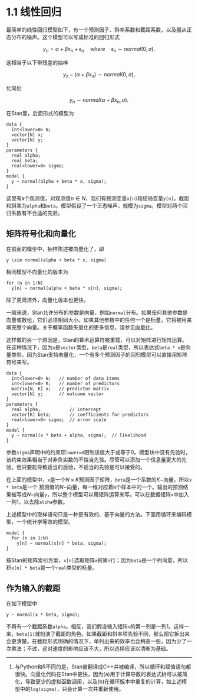 # 1.1 线性回归

最简单的线性回归模型如下，有一个预测因子、斜率系数和截距系数，以及服从正态分布的噪声。这个模型可以写成标准的回归形式

$$y_n = \alpha + \beta x_n + \epsilon_n \quad where \quad \epsilon_n \sim normal(0,\sigma).$$

这相当于以下带残差的抽样

$$y_n - (\alpha + \beta x_n) \sim normal(0,\sigma),$$

化简后

$$y_n \sim normal(\alpha + \beta x_n,\sigma).$$

在Stan里，后面形式的模型为

```
data {
  int<lower=0> N;
  vector[N] x;
  vector[N] y;
}
parameters {
  real alpha;
  real beta;
  real<lower=0> sigma;
}
model {
  y ~ normal(alpha + beta * x, sigma);
}
```

这里有`N`个观测值，对观测值$n \in N$，我们有预测变量`x[n]`和结局变量`y[n]`。截距和斜率为`alpha`和`beta`。模型假设了一个正态噪声，规模为`sigma`。模型对两个回归系数有不合适的先验。

## 矩阵符号化和向量化

在前面的模型中，抽样陈述被向量化了，即

```
y \sim normal(alpha + beta * x, sigma)
```

相同模型不向量化的版本为

```
for (n in 1:N)
  y[n] ~ normal(alpha + beta * x[n], sigma);
```

除了更简洁外，向量化版本也更快。

一般来说，Stan允许分布的参数是向量，例如`normal`分布。如果任何其他参数是向量或数组，它们必须相同大小。如果其他参数中的任何一个是标量，它将被用来填充整个向量。关于概率函数矢量化的更多信息，请参见[向量化](https://mc-stan.org/docs/2_27/stan-users-guide/linear-regression.html#vectorization.section)。

这样做的另一个原因是，Stan的算术运算符被重载，可以对矩阵进行矩阵运算。在这种情况下，因为`x`是`vector`类型，`beta`是`real`类型，所以表达式`beta * x`是向量类型。因为Stan支持向量化，一个有多个预测因子的回归模型可以直接用矩阵符号来写。

```
data {
  int<lower=0> N;   // number of data items
  int<lower=0> K;   // number of predictors
  matrix[N, K] x;   // predictor matrix
  vector[N] y;      // outcome vector
}
parameters {
  real alpha;           // intercept
  vector[K] beta;       // coefficients for predictors
  real<lower=0> sigma;  // error scale
}
model {
  y ~ normal(x * beta + alpha, sigma);  // likelihood
}
```

参数`sigma`声明中的约束项`lower=0`限制该值大于或等于0。模型块中没有先验时，该约束效果相当于对非负实数的不恰当先验。尽管可以添加一个信息量更大的先验，但只要能导致适当的后验，不适当的先验是可以接受的。

在上面的模型中，`x`是一个$N \times K$预测因子矩阵，`beta`是一个系数的$K-$向量，所以`x * beta`是一个  预测值的$N-$向量，每一维对应着`N`个样本中的一个。输出的预测结果被写成$N-$向量`y`，所以整个模型可以用矩阵运算来写。可以在数据矩阵`x`中加入一列1，以去除`alpha`参数。

上述模型中的取样语句只是一种更有效的、基于向量的方法。下面用循环来编码模型，一个统计学等效的模型。

```
model {
  for (n in 1:N)
    y[n] ~ normal(x[n] * beta, sigma);
}
```

按Stan的矩阵索引方案，`x[n]`选取矩阵`x`的第`n`行；因为`beta`是一个列向量，所以积`x[n] * beta`是一个`real`类型的标量。

## 作为输入的截距

在如下模型中

```
y ~ normal(x * beta, sigma);
```

不再有一个截距系数`alpha`。相反，我们假设输入矩阵`x`的第一列是一列1。这样一来，`beta[1]`就扮演了截距的角色。如果截距和斜率项先验不同，那么把它拆出来会更清楚。在截距形式明确的情况下，单列出来的效率也会稍高一些，因为少了一次乘法；不过，这对速度的影响应该不大，所以选择应该以清晰为基础。

***

1. 与Python和R不同的是，Stan被翻译成C++并被编译，所以循环和赋值语句都很快。向量化代码在Stan中更快，因为(a)用于计算导数的表达式树可以被简化，导致更少的虚拟函数调用，以及(b)在循环版本中重复的计算，如上述模型中的`log(sigma)`，只会计算一次并重新使用。